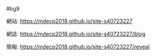 #bg9

網站: https://mdecp2018.github.io/site-s40723227

網誌: https://mdecp2018.github.io/site-s40723227/blog

簡報: https://mdecp2018.github.io/site-s40723227/reveal
